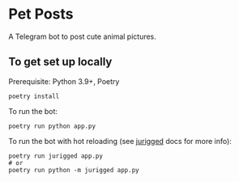 # Pet Posts

A Telegram bot to post cute animal pictures.

## To get set up locally

Prerequisite: Python 3.9+, Poetry

```shell
poetry install
```

To run the bot:

```shell
poetry run python app.py
```

To run the bot with hot reloading (see [jurigged][jurigged] docs for more info):

```shell
poetry run jurigged app.py
# or
poetry run python -m jurigged app.py
```

[jurigged]: https://pypi.org/project/jurigged/
